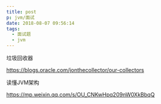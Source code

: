 ```yaml
---
title: post
p: jvm/面试
date: 2018-08-07 09:56:14
tags:
  - 面试题
  - jvm
---
```




垃圾回收器

https://blogs.oracle.com/jonthecollector/our-collectors



读懂JVM架构

https://mp.weixin.qq.com/s/OU_CNKwHpq209nW0XkBbqQ




